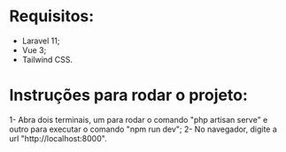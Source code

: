 # Requisitos:

- Laravel 11;
- Vue 3;
- Tailwind CSS.
  
# Instruções para rodar o projeto:

1- Abra dois terminais, um para rodar o comando "php artisan serve" e outro para executar o comando "npm run dev";
2- No navegador, digite a url "http://localhost:8000".